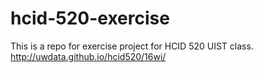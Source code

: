 # hcid-520-exercise
This is a repo for exercise project for HCID 520 UIST class. 
http://uwdata.github.io/hcid520/16wi/
